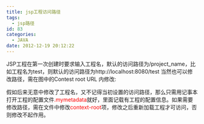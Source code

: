 ```yaml
---
title: jsp工程访问路径
tags:
  - jsp路径
id: 83
categories:
  - JAVA
date: 2012-12-19 20:12:22
---
```


JSP工程在第一次创建时要求输入工程名，默认的访问路径为/project_name，比如工程名为test，则默认的访问路径为http://localhost:8080/test 当然也可以修改路径，需在图中的Contest root URL 内修改:

假如后来无意中修改了工程名，又不记得当初设置的访问路径，那么只需用记事本打开工程的配置文件<span style="color:#ff0000;">.mymetadata</span>就好，里面记载有工程的配置信息。如果需要修改路径，需在文件中修改<span style="color:#ff0000;">context-root</span>项，修改之后重新加载工程才可访问，否则修改不起作用。